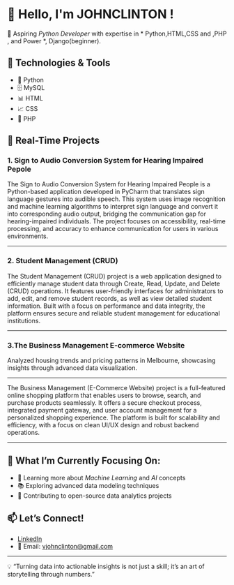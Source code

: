 # 👋 Hello, I'm JOHNCLINTON !

🚀 Aspiring *Python Developer* with expertise in * Python,HTML,CSS and ,PHP , and Power *, Django(beginner). 

## 🔧 Technologies & Tools
- 🐍 Python 
- 🗄️ MySQL
- 📊 HTML
- 📈 CSS
- 🔎 PHP

## 💼 Real-Time Projects

### 1. Sign to Audio Conversion System for Hearing Impaired Pepole

The Sign to Audio Conversion System for Hearing Impaired People is a Python-based application developed in PyCharm that translates sign language gestures into audible speech. This system uses image recognition and machine learning algorithms to interpret sign language and convert it into corresponding audio output, bridging the communication gap for hearing-impaired individuals. The project focuses on accessibility, real-time processing, and accuracy to enhance communication for users in various environments.



---

### 2. Student Management (CRUD)


The Student Management (CRUD) project is a web application designed to efficiently manage student data through Create, Read, Update, and Delete (CRUD) operations. 
It features user-friendly interfaces for administrators to add, edit, and remove student records, as well as view detailed student information. 
Built with a focus on performance and data integrity, the platform ensures secure and reliable student management for educational institutions.








---

### 3.The Business Management E-commerce Website



Analyzed housing trends and pricing patterns in Melbourne, showcasing insights through advanced data visualization.

---

The Business Management (E-Commerce Website) project is a full-featured online shopping platform that enables users to browse, search, and purchase products seamlessly.
It offers a secure checkout process, integrated payment gateway, and user account management for a personalized shopping experience. 
The platform is built for scalability and efficiency, with a focus on clean UI/UX design and robust backend operations.

---

## 🎯 What I’m Currently Focusing On:
- 🌱 Learning more about *Machine Learning* and *AI* concepts
- 📚 Exploring advanced data modeling techniques
- 🔄 Contributing to open-source data analytics projects

## 📫 Let’s Connect!
- [LinkedIn](www.linkedin.com/in/johnclinton-v-7937232b4) 
- 📧 Email: vjohnclinton@gmail.com

---

💡 “Turning data into actionable insights is not just a skill; it’s an art of storytelling through numbers.”
